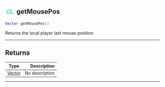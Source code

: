 ## <img src="../../.gitbook/assets/client.png" width="32" height="32" /> getMousePos

```lua
Vector getMousePos()
```

Returns the local player last mouse position<br>

-----------------
## Returns

| Type   | Description |
| ------ | ----------: |
| [Vector](../vector/README.md) | No description |


--------